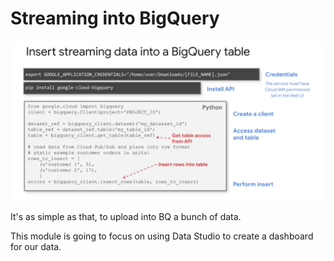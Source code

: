 # Streaming into BigQuery

![alt text](./imgs//w2/img1.png "Image")

It's as simple as that, to upload into BQ a bunch of data.

This module is going to focus on using Data Studio to create a dashboard for our data.


